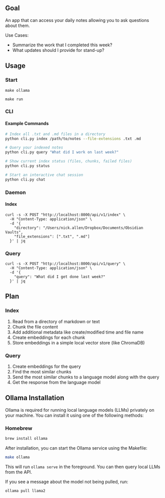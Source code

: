 

## Goal

An app that can access your daily notes allowing you to ask questions about them.

Use Cases:
* Summarize the work that I completed this week?
* What updates should I provide for stand-up?

## Usage

### Start

```
make ollama
```
```
make run
```

### CLI

#### Example Commands

```sh
# Index all .txt and .md files in a directory
python cli.py index /path/to/notes --file-extensions .txt .md

# Query your indexed notes
python cli.py query "What did I work on last week?"

# Show current index status (files, chunks, failed files)
python cli.py status

# Start an interactive chat session
python cli.py chat
```

### Daemon

#### Index

```
curl -s -X POST "http://localhost:8000/api/v1/index" \
  -H "Content-Type: application/json" \
  -d '{
    "directory": "/Users/nick.allen/Dropbox/Documents/Obsidian Vaults",
    "file_extensions": [".txt", ".md"]
  }' | jq
```

### Query

```
curl -s -X POST "http://localhost:8000/api/v1/query" \
  -H "Content-Type: application/json" \
  -d '{
    "query": "What did I get done last week?"
  }' | jq
```

## Plan

### Index

1. Read from a directory of markdown or text
2. Chunk the file content
3. Add additional metadata like create/modified time and file name
4. Create embeddings for each chunk
5. Store embeddings in a simple local vector store (like ChromaDB)

### Query

1. Create embeddings for the query
2. Find the most similar chunks
3. Send the most similar chunks to a language model along with the query
4. Get the response from the language model


## Ollama Installation

Ollama is required for running local language models (LLMs) privately on your machine. You can install it using one of the following methods:

### Homebrew
```sh
brew install ollama
```

After installation, you can start the Ollama service using the Makefile:
```sh
make ollama
```

This will run `ollama serve` in the foreground. You can then query local LLMs from the API.

If you see a message about the model not being pulled, run:

```sh
ollama pull llama2
```